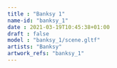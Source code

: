 ```yaml
---
title : "Banksy 1"
name-id: "banksy_1"
date : 2021-03-19T10:45:38+01:00
draft : false
model : "banksy_1/scene.gltf"
artists: "Banksy"
artwork_refs: "banksy_1"
---
```

